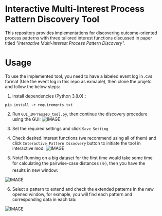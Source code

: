 # Interactive Multi-Interest Process Pattern Discovery Tool

This repository provides implementations for discovering outcome-oriented process patterns with three tailored interest functions discussed in paper titled *"Interactive Multi-Interest Process Pattern Discovery"*.

# Usage
To use the implemented tool, you need to have a labeled event log in .cvs format (Use the event log in this repo as exmaple), then clone the projetc and follow the below steps:
1. Install dependencies (Python 3.8.0) :

```pip install -r requirements.txt```

2. Run ```GUI_IMPresseD_tool.py```, then continue the discovery procedure using the GUI:
![IMAGE](pic/Settings.PNG)

3. Set the required settings and click ```Save Setting```
4. Check desired interest functions (we recommend using all of them) and click ```Interactive Pattern Disocvery``` button to initiate the tool in interactive mod:
![IMAGE](pic/Settings_1.PNG)

5. Note! Running on a big dataset for the first time would take some time for calculating the pairwise-case distances (:coffee:), then you have the results in new window:

![IMAGE](pic/Results_1.PNG)

6. Select a pattern to extend and check the extended patterns in the new opened window, for exmaple, you will find each pattern and corresponding data in each tab:

![IMAGE](pic/Results_2.PNG)


